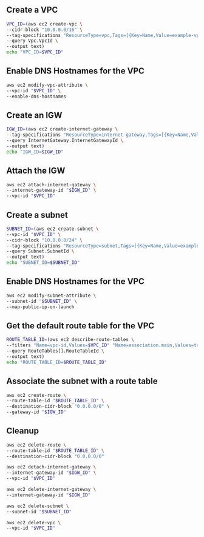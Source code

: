 ## Create a VPC

```sh
VPC_ID=(aws ec2 create-vpc \
--cidr-block "10.0.0.0/16" \
--tag-specifications "ResourceType=vpc,Tags=[{Key=Name,Value=example-vpc-uvais-1}]" \
--query Vpc.VpcId \
--output text)
echo "VPC_ID=$VPC_ID"
```

## Enable DNS Hostnames for the VPC

```sh
aws ec2 modify-vpc-attribute \
--vpc-id "$VPC_ID" \
--enable-dns-hostnames
```

## Create an IGW

```sh
IGW_ID=(aws ec2 create-internet-gateway \
--tag-specifications "ResourceType=internet-gateway,Tags=[{Key=Name,Value=example-igw-uvais-1}]" \
--query InternetGateway.InternetGatewayId \
--output text)
echo "IGW_ID=$IGW_ID"
```

## Attach the IGW

```sh
aws ec2 attach-internet-gateway \
--internet-gateway-id "$IGW_ID" \
--vpc-id "$VPC_ID"
```

## Create a subnet

```sh
SUBNET_ID=(aws ec2 create-subnet \
--vpc-id "$VPC_ID" \
--cidr-block "10.0.0.0/24" \
--tag-specifications "ResourceType=subnet,Tags=[{Key=Name,Value=example-subnet-uvais-1}]" \
--query Subnet.SubnetId \
--output text)
echo "SUBNET_ID=$SUBNET_ID"
```

## Enable DNS Hostnames for the VPC

```sh
aws ec2 modify-subnet-attribute \
--subnet-id "$SUBNET_ID" \
--map-public-ip-on-launch
```

## Get the default route table for the VPC

```sh
ROUTE_TABLE_ID=(aws ec2 describe-route-tables \
--filters "Name=vpc-id,Values=$VPC_ID" "Name=association.main,Values=true" \
--query RouteTables[].RouteTableId \
--output text)
echo "ROUTE_TABLE_ID=$ROUTE_TABLE_ID"
```

## Associate the subnet with a route table

```sh
aws ec2 create-route \
--route-table-id "$ROUTE_TABLE_ID" \
--destination-cidr-block "0.0.0.0/0" \
--gateway-id "$IGW_ID"
```

## Cleanup

```sh
aws ec2 delete-route \
--route-table-id "$ROUTE_TABLE_ID" \
--destination-cidr-block "0.0.0.0/0"

aws ec2 detach-internet-gateway \
--internet-gateway-id "$IGW_ID" \
--vpc-id "$VPC_ID"

aws ec2 delete-internet-gateway \
--internet-gateway-id "$IGW_ID"

aws ec2 delete-subnet \
--subnet-id "$SUBNET_ID"

aws ec2 delete-vpc \
--vpc-id "$VPC_ID"
```
